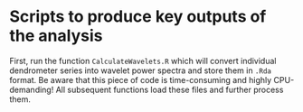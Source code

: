# Scripts to produce key outputs of the analysis

First, run the function `CalculateWavelets.R` which will convert individual dendrometer series into wavelet power spectra and store them in `.Rda` format. Be aware that this piece of code is time-consuming and highly CPU-demanding! All subsequent functions load these files and further process them.
